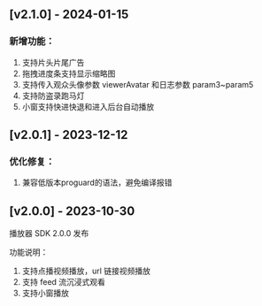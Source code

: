 ## [v2.1.0] - 2024-01-15

### 新增功能：
1. 支持片头片尾广告
2. 拖拽进度条支持显示缩略图
3. 支持传入观众头像参数 viewerAvatar 和日志参数 param3~param5
4. 支持防盗录跑马灯
5. 小窗支持快进快退和进入后台自动播放


## [v2.0.1] - 2023-12-12

### 优化修复：
1. 兼容低版本proguard的语法，避免编译报错


## [v2.0.0] - 2023-10-30

播放器 SDK 2.0.0 发布

功能说明：
1. 支持点播视频播放，url 链接视频播放
2. 支持 feed 流沉浸式观看
3. 支持小窗播放